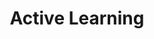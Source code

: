 ---
title: Active Learning
description: The presentation website of a spanish course provider.
href: https://altm.ro/
img: ./altm.webp
---